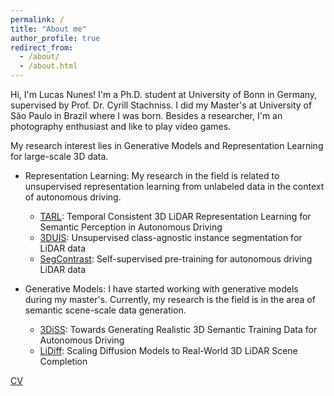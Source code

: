 ```yaml
---
permalink: /
title: "About me"
author_profile: true
redirect_from: 
  - /about/
  - /about.html
---
```


Hi, I'm Lucas Nunes! I'm a Ph.D. student at University of Bonn in Germany, supervised by Prof. Dr. Cyrill Stachniss. I did my Master's at University of São Paulo in Brazil where I was born. Besides a researcher, I'm an photography enthusiast and like to play video games.

My research interest lies in Generative Models and Representation Learning for large-scale 3D data.

- Representation Learning: My research in the field is related to unsupervised representation learning from unlabeled data in the context of autonomous driving.

<ul><ul><li><a href="https://github.com/PRBonn/TARL" data-type="URL" data-id="https://github.com/PRBonn/TARL">TARL</a>: Temporal Consistent 3D LiDAR Representation Learning for Semantic Perception in Autonomous Driving</li><li><a href="https://github.com/PRBonn/3DUIS" data-type="URL" data-id="https://github.com/PRBonn/3DUIS">3DUIS</a>: Unsupervised class-agnostic instance segmentation for LiDAR data<li><a href="https://github.com/PRBonn/segcontrast" data-type="URL" data-id="https://github.com/PRBonn/segcontrast">SegContrast</a>: Self-supervised pre-training for autonomous driving LiDAR data</li></ul></ul>

- Generative Models: I have started working with generative models during my master's. Currently, my research is the field is in the area of semantic scene-scale data generation.

<ul><ul><li><a href="https://github.com/PRBonn/3DiSS" data-type="URL" data-id="https://github.com/PRBonn/3DiSS">3DiSS</a>: Towards Generating Realistic 3D Semantic Training Data for Autonomous Driving</li><li><a href="https://github.com/PRBonn/LiDiff" data-type="URL" data-id="https://github.com/PRBonn/LiDiff">LiDiff</a>: Scaling Diffusion Models to Real-World 3D LiDAR Scene Completion</li></ul></ul>

[CV](https://docs.google.com/gview?url=https://raw.githubusercontent.com/nuneslu/nuneslu.github.io/5d91feede885f90991defc7ebe9de9afed474b92/files/curriculum-vitae.pdf)

